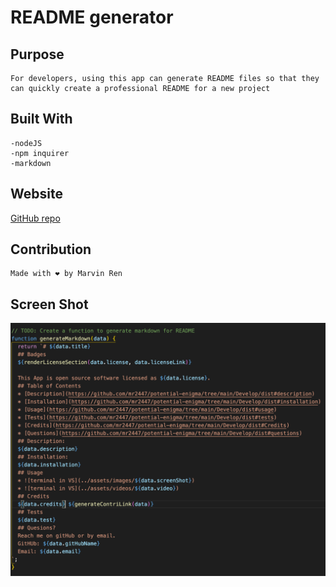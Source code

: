 # README generator 
## Purpose
```
For developers, using this app can generate README files so that they can quickly create a professional README for a new project
```

## Built With
```
-nodeJS
-npm inquirer
-markdown
```
## Website

[GitHub repo](https://github.com/mr2447/potential-enigma/tree/main/Develop/dist)

## Contribution
```
Made with ❤ by Marvin Ren
```
## Screen Shot
![passWordGen page](./Develop/assets/images/template-screen-shot.jpeg)

